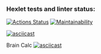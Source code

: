 ### Hexlet tests and linter status:
[![Actions Status](https://github.com/voxsilly/python-project-49/actions/workflows/hexlet-check.yml/badge.svg)](https://github.com/voxsilly/python-project-49/actions)
[![Maintainability](https://api.codeclimate.com/v1/badges/69c18eac89cf0bc5cca5/maintainability)](https://codeclimate.com/github/voxsilly/python-project-49/maintainability)

[![asciicast](https://asciinema.org/a/WPgiZf3Zce4J9Wg6AndhFw9X5.svg)](https://asciinema.org/a/WPgiZf3Zce4J9Wg6AndhFw9X5)

Brain Calc
[![asciicast](https://asciinema.org/a/YA80dJQWUpAgeMSRXJ7T4KONb.svg)](https://asciinema.org/a/YA80dJQWUpAgeMSRXJ7T4KONb)
